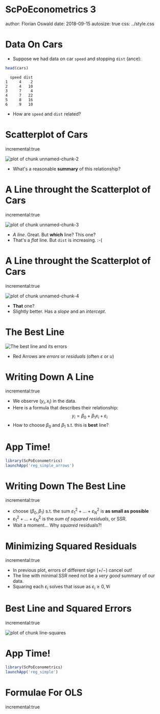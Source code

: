 ScPoEconometrics 3
========================================================
author: Florian Oswald
date: 2018-09-15
autosize: true
css: ../style.css

Data On Cars
============

* Suppose we had data on car `speed` and stopping `dist` (ance):


```r
head(cars)
```

```
  speed dist
1     4    2
2     4   10
3     7    4
4     7   22
5     8   16
6     9   10
```

* How are `speed` and `dist` related?

Scatterplot of Cars
===================
incremental:true

<img src="chapter3-figure/unnamed-chunk-2-1.png" title="plot of chunk unnamed-chunk-2" alt="plot of chunk unnamed-chunk-2" style="display: block; margin: auto;" />

* What's a reasonable **summary** of this relationship?

A Line throught the Scatterplot of Cars
===================
incremental:true

<img src="chapter3-figure/unnamed-chunk-3-1.png" title="plot of chunk unnamed-chunk-3" alt="plot of chunk unnamed-chunk-3" style="display: block; margin: auto;" />

* *A line*. Great. But **which** line? This one?
* That's a *flat* line. But `dist` is increasing. :-(


A Line throught the Scatterplot of Cars
===================
incremental:true

<img src="chapter3-figure/unnamed-chunk-4-1.png" title="plot of chunk unnamed-chunk-4" alt="plot of chunk unnamed-chunk-4" style="display: block; margin: auto;" />

* **That** one?
* Slightly better. Has a *slope* and an *intercept*.

The Best Line
======================





<img src="chapter3-figure/line-arrows-1.png" title="The best line and its errors" alt="The best line and its errors" style="display: block; margin: auto;" />

* Red Arrows are *errors* or *residuals* (often $\varepsilon$ or $u$)


Writing Down A Line
=============
incremental:true

* We observe $(y_i,x_i)$ in the data.
* Here is a formula that describes their relationship:
$$
y_i = \beta_0 + \beta_1 x_i + \varepsilon_i
$$
* How to choose $\beta_0$ and $\beta_1$ s.t. this is **best** line?

App Time!
=========


```r
library(ScPoEconometrics)
launchApp('reg_simple_arrows')
```

Writing Down The Best Line
=============
incremental:true

* choose $(\beta_0,\beta_1)$ s.t. the sum $\varepsilon_1^2 + \dots + \varepsilon_N^2$ is **as small as possible**
* $\varepsilon_1^2 + \dots + \varepsilon_N^2$ is the *sum of squared residuals*, or SSR.
* Wait a moment... Why *squared* residuals?!

Minimizing Squared Residuals
=============
incremental:true

* In previous plot, errors of different sign ($+/-$) cancel out!
* The line with minimal SSR need not be a *very good* summary of our data.
* Squaring each $\varepsilon_i$ solves that issue as $\varepsilon_i \geq 0, \forall i$

Best Line and Squared Errors
=============
incremental:true

<img src="chapter3-figure/line-squares-1.png" title="plot of chunk line-squares" alt="plot of chunk line-squares" style="display: block; margin: auto;" />

App Time!
=========


```r
library(ScPoEconometrics)
launchApp('reg_simple')
```

Formulae For OLS
=================
incremental:true

